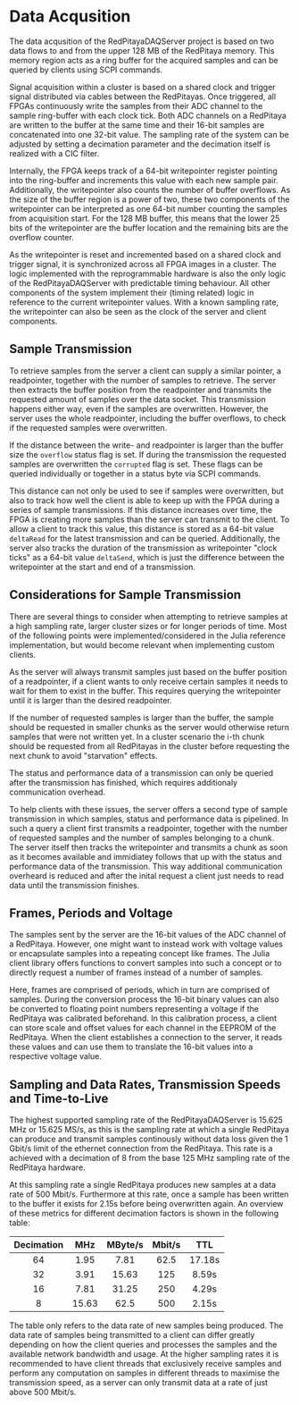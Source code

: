 # Data Acqusition

The data acqusition of the RedPitayaDAQServer project is based on two data flows to and from the upper 128 MB of the RedPitaya memory. This memory region acts as a ring buffer for the acquired samples and can be queried by clients using SCPI commands.

Signal acquisition within a cluster is based on a shared clock and trigger signal distributed via cables between the RedPitayas. Once triggered, all FPGAs continuously write the samples from their ADC channel to the sample ring-buffer with each clock tick. Both ADC channels on a RedPitaya are written to the buffer at the same time and their 16-bit samples are concatenated into one 32-bit value. The sampling rate of the system can be adjusted by setting a decimation parameter and the decimation itself is realized with a CIC filter.

Internally, the FPGA keeps track of a 64-bit writepointer register pointing into the ring-buffer and increments this value with each new sample pair. Additionally, the writepointer also counts the number of buffer overflows. As the size of the buffer region is a power of two, these two components of the writepointer can be interpreted as one 64-bit number counting the samples from acquisition start. For the 128 MB buffer, this means that the lower 25 bits of the writepointer are the buffer location and the remaining bits are the overflow counter.

As the writepointer is reset and incremented based on a shared clock and trigger signal, it is synchronized across all FPGA images in a cluster. The logic implemented with the reprogrammable hardware is also the only logic of the RedPitayaDAQServer with predictable timing behaviour. All other components of the system implement their (timing related) logic in reference to the current writepointer values. With a known sampling rate, the writepointer can also be seen as the clock of the server and client components.

## Sample Transmission

To retrieve samples from the server a client can supply a similar pointer, a readpointer, together with the number of samples to retrieve. The server then extracts the buffer position from the readpointer and transmits the requested amount of samples over the data socket. This transmission happens either way, even if the samples are overwritten. However, the server uses the whole readpointer, including the buffer overflows, to check if the requested samples were overwritten.

If the distance between the write- and readpointer is larger than the buffer size the `overflow` status flag is set. If during the transmission the requested samples are overwritten the `corrupted` flag is set. These flags can be queried individually or together in a status byte via SCPI commands.

This distance can not only be used to see if samples were overwritten, but also to track how well the client is able to keep up with the FPGA during a series of sample transmissions. If this distance increases over time, the FPGA is creating more samples than the server can transmit to the client. To allow a client to track this value, this distance is stored as a 64-bit value `deltaRead` for the latest transmission and can be queried. Additionally, the server also tracks the duration of the transmission as writepointer "clock ticks" as a 64-bit value `deltaSend`, which is just the difference between the writepointer at the start and end of a transmission.

## Considerations for Sample Transmission
There are several things to consider when attempting to retrieve samples at a high sampling rate, larger cluster sizes or for longer periods of time. Most of the following points were implemented/considered in the Julia reference implementation, but would become relevant when implementing custom clients.

As the server will always transmit samples just based on the buffer position of a readpointer, if a client wants to only receive certain samples it needs to wait for them to exist in the buffer. This requires querying the writepointer until it is larger than the desired readpointer.

If the number of requested samples is larger than the buffer, the sample should be requested in smaller chunks as the server would otherwise return samples that were not written yet. In a cluster scenario the i-th chunk should be requested from all RedPitayas in the cluster before requesting the next chunk to avoid "starvation" effects.

The status and performance data of a transmission can only be queried after the transmission has finished, which requires additionaly communication overhead.

To help clients with these issues, the server offers a second type of sample transmission in which samples, status and performance data is pipelined. In such a query a client first transmits a readpointer, together with the number of requested samples and the number of samples belonging to a chunk. The server itself then tracks the writepointer and transmits a chunk as soon as it becomes available and immidiatey follows that up with the status and performance data of the transmission. This way additional communication overheard is reduced and after the inital request a client just needs to read data until the transmission finishes.
## Frames, Periods and Voltage
The samples sent by the server are the 16-bit values of the ADC channel of a RedPitaya. However, one might want to instead work with voltage values or encapsulate samples into a repeating concept like frames. The Julia client library offers functions to convert samples into such a concept or to directly request a number of frames instead of a number of samples.

Here, frames are comprised of periods, which in turn are comprised of samples. During the conversion process the 16-bit binary values can also be converted to floating point numbers representing a voltage if the RedPitaya was calibrated beforehand. In this calibration process, a client can store scale and offset values for each channel in the EEPROM of the RedPitaya. When the client establishes a connection to the server, it reads these values and can use them to translate the 16-bit values into a respective voltage value.

## Sampling and Data Rates, Transmission Speeds and Time-to-Live
The highest supported sampling rate of the RedPitayaDAQServer is 15.625 MHz or 15.625 MS/s, as this is the sampling rate at which a single RedPitaya can produce and transmit samples continously without data loss given the 1 Gbit/s limit of the ethernet connection from the RedPitaya. This rate is a achieved with a decimation of 8 from the base 125 MHz sampling rate of the RedPitaya hardware.

At this sampling rate a single RedPitaya produces new samples at a data rate of 500 Mbit/s. Furthermore at this rate, once a sample has been written to the buffer it exists for 2.15s before being overwritten again. An overview of these metrics for different decimation factors is shown in the following table:

| Decimation | MHz | MByte/s | Mbit/s | TTL |
|:---:|:---:|:---:|:---:|:---:|
|64|1.95|7.81|62.5|17.18s|
|32|3.91|15.63|125|8.59s|
|16|7.81|31.25|250|4.29s|
|8|15.63|62.5|500|2.15s|

The table only refers to the data rate of new samples being produced. The data rate of samples being transmitted to a client can differ greatly depending on how the client queries and processes the samples and the available network bandwidth and usage. At the higher sampling rates it is recommended to have client threads that exclusively receive samples and perform any computation on samples in different threads to maximise the transmission speed, as a server can only transmit data at a rate of just above 500 Mbit/s.